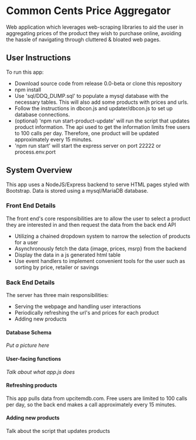 # Common Cents Price Aggregator
Web application which  leverages web-scraping libraries to aid the user in aggregating prices of the product they wish to purchase online, avoiding the hassle of navigating through cluttered & bloated web pages. 

## User Instructions
To run this app:
* Download source code from release 0.0-beta or clone this repository
* npm install
* Use 'sql/DDQ_DUMP.sql' to populate a mysql database with the necessary tables. This will also add some products with prices and urls.
* Follow the instructions in dbcon.js and updater/dbcon.js to set up database connections.
* (optional) 'npm run start-product-update' will run the script that updates product information. The api used to get the information limits free users to 100 calls per day. Therefore, one product will be updated approximately every 15 minutes.
* 'npm run start' will start the express server on port 22222 or process.env.port

## System Overview
This app uses a NodeJS/Express backend to serve HTML pages styled with Bootstrap. Data is stored using a mysql/MariaDB database.

### Front End Details
The front end's core responsibilities are to allow the user to select a product they are interested in and then request the data from the back end API
* Utilizing a chained dropdown system to narrow the selection of products for a user
* Asynchronously fetch the data {image, prices, msrp} from the backend
* Display the data in a js generated html table
* Use event handlers to implement convenient tools for the user such as sorting by price, retailer or savings 

### Back End Details
The server has three main responsibilities:
* Serving the webpage and handling user interactions
* Periodically refreshing the url's and prices for each product
* Adding new products

#### Database Schema
*Put a picture here*

#### User-facing functions
*Talk about what app.js does*

#### Refreshing products
This app pulls data from upcitemdb.com. Free users are limited to 100 calls per day, so the back end makes a call approximately every 15 minutes.

#### Adding new products
Talk about the script that updates products
